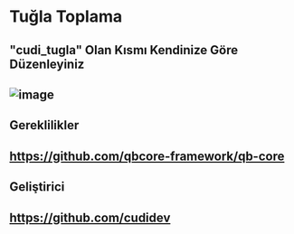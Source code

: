 # Tuğla Toplama
## "cudi_tugla" Olan Kısmı Kendinize Göre Düzenleyiniz
## ![image](https://github.com/user-attachments/assets/ab26e0e4-3e51-4110-861d-b8ad5bbc0a59)
## Gereklilikler
## https://github.com/qbcore-framework/qb-core
## Geliştirici
## https://github.com/cudidev

